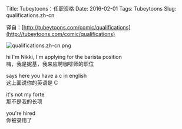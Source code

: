 Title: Tubeytoons：任职资格
Date: 2016-02-01
Tags: Tubeytoons
Slug: qualifications.zh-cn

译自：[http://tubeytoons.com/comic/qualifications](http://tubeytoons.com/comic/qualifications)


![qualifications.zh-cn.png](/static/images/comics/qualifications.zh-cn.png)






hi I'm Nikki,
I'm applying for the
barista position        
嗨，我是妮基，我来应聘咖啡师的职位

says here you have 
a c in english      
这上面说你的英语是 C

it's not my forte       
那不是我的长项


you're hired    
你被录用了